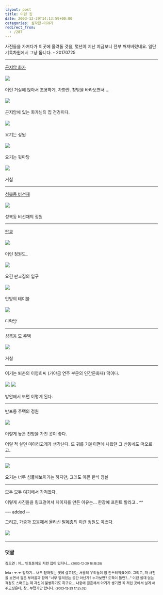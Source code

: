 ```yaml
---
layout: post
title: 이런 집
date: 2003-12-29T14:13:59+00:00
categories: 심각한-이야기
redirect_from:
  - /287
---
```


사진들을 가져다가 이곳에 올려둘 것을, 몇년이 지난 지금보니 전부 깨져버렸네요. 일단 기록차원에서 그냥 둡니다. - 20170725

<hr />

<u>곤지암 화가</u>

<img src="http://home.kidp.or.kr/1999/goshop/Image/Korea-Now/Paint/koko06.jpg" vspace="5" />

이런 거실에 앉아서 조용하게, 차한잔. 창밖을 바라보면서 ...

<img src="http://home.kidp.or.kr/1999/goshop/Image/Korea-Now/Paint/koko01.jpg" vspace="5" />

곤지암에 있는 화가님의 집 전경이다.

<img src="http://home.kidp.or.kr/1999/goshop/Image/Korea-Now/Paint/koko03.jpg" vspace="5" />

요기는 정원

<img src="http://home.kidp.or.kr/1999/goshop/Image/Korea-Now/Paint/koko04.jpg" vspace="5" />

요기는 뒷마당

<img src="http://home.kidp.or.kr/1999/goshop/Image/Korea-Now/Paint/koko05.jpg" vspace="5" />

거실

<hr />

<u>성북동 비선재</u>

<img src="http://home.kidp.or.kr/1999/goshop/Image/Korea-Now/Paint/bisun04.jpg" vspace="5" />

성북동 비선재의 정원

<hr />

<u>판교</u>

<img src="http://home.kidp.or.kr/1999/goshop/Image/Korea-Now/Paint/판교02-b.jpg" vspace="5" />

이런 정원도..

<img src="http://home.kidp.or.kr/1999/goshop/Image/Korea-Now/Paint/판교03-b.jpg" vspace="5" />

요긴 판교집의 입구

<img src="http://home.kidp.or.kr/1999/goshop/Image/Korea-Now/Paint/판교05-b.jpg" vspace="5" />

안방의 테이블

<img src="http://home.kidp.or.kr/1999/goshop/Image/Korea-Now/Paint/판교06-b.jpg" vspace="5" />

다락방

<hr />

<u>성북동 모 주택</u>

<img src="http://home.kidp.or.kr/1999/goshop/Image/Korea-Now/Paint/성북동03.jpg" vspace="5" />

거실

<hr />

여기는 퇴촌의 이영희씨 (가야금 연주 부문의 인간문화재) 댁이다.

<img src="http://home.kidp.or.kr/1999/goshop/Image/Korea-Now/Paint/탄현재01.jpg" vspace="5" />

<img src="http://home.kidp.or.kr/1999/goshop/Image/Korea-Now/Paint/탄현재04.jpg" vspace="5" />

방안에서 보면 이렇게 된다.

<hr />

반포동 주택의 정원

<img src="http://home.kidp.or.kr/1999/goshop/Image/Korea-Now/Paint/반포동03.jpg" vspace="5" />

이렇게 높은 전망을 가진 곳이 좋다.

어릴 적 살던 미아리고개가 생각난다. 또 귀를 기울이면에 나왔던 그 산동네도 떠오르고..

<hr />

<img src="http://home.kidp.or.kr/1999/goshop/Image/Korea-Now/Paint/명륜동03.jpg" vspace="5" />

요기는 너무 심플해보이기는 하지만, 그래도 이쁜 한식 침실

<hr />

모두 모두 <a href="http://home.kidp.or.kr/1999/goshop/Text/kndex-paint.htm" target="bb">여기</a>에서 가져왔다.

이렇게 사진들을 링크걸어서 페이지를 만든 이유는... 한장에 프린트 할라고.. ^^

--- added --

그리고, 가증과 꼬몽께서 올리신 <a href="http://ggomong.cafe24.com/archives/000037.html" target="aa">말메종</a>의 이런 정원도 이쁘다.

<img src="http://ggomong.cafe24.com/img/%B8%BB%B8%DE%C1%BE/%B8%BB%B8%DE%C1%BE%20%C0%D4%B1%B8.jpg" vspace="5" />

* * *

### 댓글



<!--- cmt:591 --->
<!--- mail: --->
<!--- parent:0 --->

<small class=comment>김도연 : 아... 반포동에도 저런 집이 있다니... <small>(2003-12-29 16:18:28)</small></small>


<!--- cmt:592 --->
<!--- mail: --->
<!--- parent:0 --->

<small class=comment>leia : ㅜ.ㅜ 갑자기... 너무 닫혀있는 곳에 살고있는 서울의 우리들이 참 안쓰러워졌어요. 그리고, 저 사진을 보면서 깊은 부러움과 함께 "너무 열려있는 공간 아닌가? 누가보면? 도둑이 들면?..."  이런 쓸데 없는 걱정도 스며드는 제 자신이 불쌍하기도 하구요... 나중에 결혼헤서 아기가 생기면 꼭 저런 곳에서 살게 해주고싶은데, 참..  부럽기만 합니다. <small>(2003-12-29 17:55:02)</small></small>

